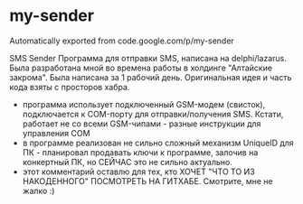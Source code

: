 # my-sender
Automatically exported from code.google.com/p/my-sender


SMS Sender
Программа для отправки SMS, написана на delphi/lazarus. Была разработана мной во времена работы в холдинге "Алтайские закрома". Была написана за 1 рабочий день. 
Оригинальная идея и часть кода взяты с просторов хабра.

- программа использует подключенный GSM-модем (свисток), подключается к COM-порту для отправки/получения SMS. Кстати, работает не со всеми GSM-чипами - разные инструкции для управления COM
- в программе реализован не сильно сложный механизм UniqueID для ПК - планировал продавать ключи к программе, залочив на конкертный ПК, но СЕЙЧАС это не сильно актуально.
- этот комментарий оставлю для тех, кто ХОЧЕТ "ЧТО ТО ИЗ НАКОДЕННОГО" ПОСМОТРЕТЬ НА ГИТХАБЕ. Смотрите, мне не жалко :)
